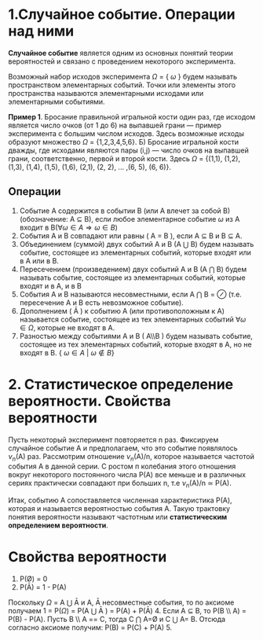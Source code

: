 # 1.Случайное событие. Операции над ними

**Случайное событие** является одним из основных понятий теории вероятностей и связано с проведением некоторого эксперимента.

Возможный набор исходов эксперимента $\Omega$ = { $\omega$ } будем называть пространством элементарных событий. Точки или элементы этого пространства называются элементарными исходами или элементарными событиями.

**Пример 1**. Бросание правильной игральной кости один раз, где исходом является число очков (от 1 до 6) на выпавшей грани — пример эксперимента с большим числом исходов. Здесь возможные исходы образуют множество $\Omega$ = {1,2,3,4,5,6}. Б) Бросание игральной кости дважды, где исходами являются пары (i,j) — число очков на выпавшей грани, соответственно, первой и второй кости. Здесь $\Omega$ = {(1,1), (1,2), (1,3), (1,4), (1,5), (1,6), (2,1), (2, 2), ... ,(6, 5), (6, 6)}.

## Операции
1. Cобытие А содержится в событии В (или А влечет за собой В) (обозначение: А $\subseteq$ В), если любое элементарное событие $\omega$ из А входит в В($\forall \omega\in A \Rightarrow  \omega\in B$)
2. События А и В совпадают или равны ( А = В ), если А $\subseteq$ В и В $\subseteq$ А.
3. Объединением (суммой) двух событий А и В (А $\bigcup$ В) будем называть событие, состоящее из элементарных событий, которые входят или в А или в В.
4. Пересечением (произведением) двух событий А и В (А $\bigcap$ В) будем называть событие, состоящее из элементарных событий, которые входят и в А, и в В
5. События А и В называются несовместными, если А $\bigcap$ В = $\oslash$ (т.е. пересечение А и В есть невозможное событие).
6. Дополнением ( Ā ) к событию А (или противоположным к А) называется событие, состоящее из тех элементарных событий $\forall \omega\in \Omega$, которые не входят в А.
7. Разностью между событиями А и В ( А\\\В ) будем называть событие, состоящее из тех элементарных событий, которые входят в А, но не входят в В. { $\omega\in A$ | $\omega\notin B$}

# 2. Статистическое определение вероятности. Свойства вероятности

Пусть некоторый эксперимент повторяется n раз. Фиксируем случайное событие А и предполагаем, что это событие появлялось
$\nu_n$(A) раз. Рассмотрим отношение $\nu_n$(A)/n, которое называется частотой события А в данной серии. С ростом п колебания этого отношения вокруг некоторого постоянного числа Р(А) все меньше и в различных сериях практически совпадают при больших n, 
т.е $\nu_n$(A)/n $\simeq$ Р(А). 

Итак, событию А сопоставляется численная характеристика Р(A), которая и называется вероятностью события А. Такую трактовку понятия вероятности называют частотным или **статистическим определением вероятности**.

# Свойства вероятности
1. Р(Ø) = 0
2. P(Ā) = 1 - P(A)

Поскольку $\Omega$ = A $\bigcup$ Ā и A, Ā несовместные события, то по аксиоме получаем 1 = Р($\Omega$) = Р(A $\bigcup$ Ā ) = Р(A) + Р(Ā)
4. Если А $\subseteq$ В, то Р(В \\\ A) = Р(В) - Р(A).
Пусть В \\\ А == С, тогда С ⋂ А=Ø и С ⋃ А= В. Отсюда согласно аксиоме  получим: Р(В) = Р(С) + Р(А)
5. 